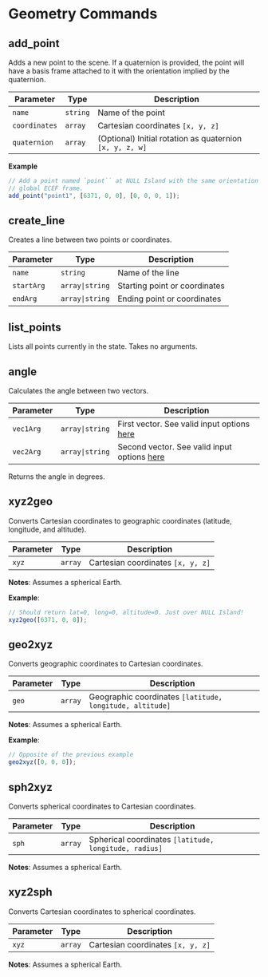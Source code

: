 # Geometry Commands

## add_point

Adds a new point to the scene. If a quaternion is provided, the point will have a basis frame attached to it with the orientation implied by the quaternion.

| Parameter     | Type     | Description                                          |
|--------------|----------|------------------------------------------------------|
| `name`       | `string` | Name of the point                                    |
| `coordinates`| `array`  | Cartesian coordinates `[x, y, z]`                    |
| `quaternion` | `array`  | (Optional) Initial rotation as quaternion `[x, y, z, w]` |


**Example**
```js
// Add a point named `point`` at NULL Island with the same orientation of the
// global ECEF frame.
add_point("point1", [6371, 0, 0], [0, 0, 0, 1]);
```

## create_line

Creates a line between two points or coordinates.

| Parameter  | Type            | Description                           |
|-----------|-----------------|---------------------------------------|
| `name`    | `string`        | Name of the line                      |
| `startArg`| `array\|string` | Starting point or coordinates         |
| `endArg`  | `array\|string` | Ending point or coordinates          |

## list_points

Lists all points currently in the state. Takes no arguments.

## angle

Calculates the angle between two vectors.

| Parameter  | Type            | Description                           |
|-----------|-----------------|---------------------------------------|
| `vec1Arg` | `array\|string` | First vector. See valid input options [here](/dsl/overview/#supplying-vectors-and-positions-by-name-or-value) |
| `vec2Arg` | `array\|string` | Second vector. See valid input options [here](/dsl/overview/#supplying-vectors-and-positions-by-name-or-value) |

Returns the angle in degrees.

## xyz2geo

Converts Cartesian coordinates to geographic coordinates (latitude, longitude, and altitude).

| Parameter | Type    | Description                     |
|-----------|---------|----------------------------------|
| `xyz`     | `array` | Cartesian coordinates `[x, y, z]` |

**Notes**: Assumes a spherical Earth.

**Example**:
```js
// Should return lat=0, long=0, altitude=0. Just over NULL Island!
xyz2geo([6371, 0, 0]);
```

## geo2xyz

Converts geographic coordinates to Cartesian coordinates.

| Parameter | Type    | Description                                    |
|-----------|---------|------------------------------------------------|
| `geo`     | `array` | Geographic coordinates `[latitude, longitude, altitude]` |

**Notes**: Assumes a spherical Earth.

**Example**:
```js
// Opposite of the previous example
geo2xyz([0, 0, 0]);
```

## sph2xyz

Converts spherical coordinates to Cartesian coordinates.

| Parameter | Type    | Description                                    |
|-----------|---------|------------------------------------------------|
| `sph`     | `array` | Spherical coordinates `[latitude, longitude, radius]` |

**Notes**: Assumes a spherical Earth.

## xyz2sph

Converts Cartesian coordinates to spherical coordinates.

| Parameter | Type    | Description                     |
|-----------|---------|----------------------------------|
| `xyz`     | `array` | Cartesian coordinates `[x, y, z]` |

**Notes**: Assumes a spherical Earth.

